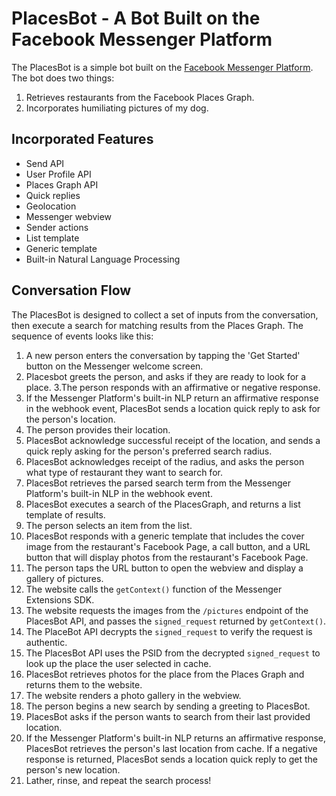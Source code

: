 # PlacesBot - A Bot Built on the Facebook Messenger Platform

The PlacesBot is a simple bot built on the [Facebook Messenger Platform](developers.facebook.com/docs/messenger-platform/). The bot does two things:

1. Retrieves restaurants from the Facebook Places Graph.
2. Incorporates humiliating pictures of my dog.

## Incorporated Features

- Send API
- User Profile API
- Places Graph API
- Quick replies
- Geolocation
- Messenger webview
- Sender actions
- List template
- Generic template
- Built-in Natural Language Processing

## Conversation Flow

The PlacesBot is designed to collect a set of inputs from the conversation, then execute a search for matching results from the Places Graph. The sequence of events looks like this:

1. A new person enters the conversation by tapping the 'Get Started' button on the Messenger welcome screen.
2. Placesbot greets the person, and asks if they are ready to look for a place.
3.The person responds with an affirmative or negative response.
4. If the Messenger Platform's built-in NLP return an affirmative response in the webhook event, PlacesBot sends a location quick reply to ask for the person's location.
5. The person provides their location.
6. PlacesBot acknowledge successful receipt of the location, and sends a quick reply asking for the person's preferred search radius.
7. PlacesBot acknowledges receipt of the radius, and asks the person what type of restaurant they want to search for.
8. PlacesBot retrieves the parsed search term from the Messenger Platform's built-in NLP in the webhook event.
9. PlacesBot executes a search of the PlacesGraph, and returns a list template of results.
10. The person selects an item from the list.
11. PlacesBot responds with a generic template that includes the cover image from the restaurant's Facebook Page, a call button, and a URL button that will display photos from the restaurant's Facebook Page.
12. The person taps the URL button to open the webview and display a gallery of pictures.
13. The website calls the `getContext()` function of the Messenger Extensions SDK.
14. The website requests the images from the `/pictures` endpoint of the PlacesBot API, and passes the `signed_request` returned by `getContext()`.
15. The PlaceBot API decrypts the `signed_request` to verify the request is authentic.
16. The PlacesBot API uses the PSID from the decrypted `signed_request` to look up the place the user selected in cache.
17. PlacesBot retrieves photos for the place from the Places Graph and returns them to the website.
18. The website renders a photo gallery in the webview.
19. The person begins a new search by sending a greeting to PlacesBot.
20. PlacesBot asks if the person wants to search from their last provided location.
21. If the Messenger Platform's built-in NLP returns an affirmative response, PlacesBot retrieves the person's last location from cache. If a negative response is returned, PlacesBot sends a location quick reply to get the person's new location.
22. Lather, rinse, and repeat the search process!
